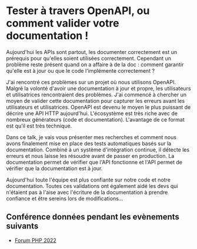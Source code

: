 # Tester à travers OpenAPI, ou comment valider votre documentation !

Aujourd'hui les APIs sont partout, les documenter correctement est un prérequis pour qu'elles soient utilisées correctement. Cependant un problème reste présent quand on a affaire à de la doc : comment garantir qu'elle est à jour ou que le code l'implémente correctement ?

J'ai rencontré ces problèmes sur un projet où nous utilisons OpenAPI. Malgré la volonté d'avoir une documentation à jour et propre, les utilisateurs et utilisatrices rencontraient des problèmes. J'ai commencé à chercher un moyen de valider cette documentation pour capturer les erreurs avant les utilisateurs et utilisatrices. OpenAPI est devenu le moyen le plus puissant de décrire une API HTTP aujourd'hui. L'écosystème est très riche avec de nombreux générateurs (code et documentation). L'avantage de ce format est qu'il est très technique.

Dans ce talk, je vais vous présenter mes recherches et comment nous avons finalement mise en place des tests automatiques basés sur la documentation. Combiné à un système d'intégration continue, il détecte les erreurs et nous laisse les résoudre avant de passer en production. La documentation permet de vérifier que l'API fonctionne et l'API permet de vérifier que la documentation est à jour.

Aujourd'hui toute l'équipe est plus confiante sur notre code et notre documentation. Toutes ces validations ont également aidé les devs qui n'étaient pas à l'aise avec l'écriture de la documentation à prendre confiance et être sereins lors de modifications…

## Conférence données pendant les evènements suivants

* [Forum PHP 2022](https://event.afup.org/forum-php-2022/programme/#3967)
